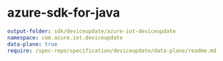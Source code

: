 # azure-sdk-for-java
``` yaml
output-folder: sdk/deviceupdate/azure-iot-deviceupdate
namespace: com.azure.iot.deviceupdate
data-plane: true
require: /spec-repo/specification/deviceupdate/data-plane/readme.md
```
